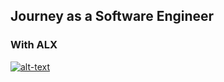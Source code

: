 ## Journey as a Software Engineer
### With ALX
[![alt-text](/ALX-logo.png)](https://www.alxafrica.com/wp-content/uploads/2022/01/header-logo.png)
